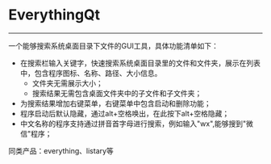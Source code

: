 ﻿
# EverythingQt

---

一个能够搜索系统桌面目录下文件的GUI工具，具体功能清单如下：  

- 在搜索栏输入关键字，快速搜索系统桌面目录里的文件和文件夹，展示在列表中，包含程序图标、名称、路径、大小信息。
	- 文件夹无需展示大小；
	- 搜索结果无需包含桌面文件夹中的子文件和子文件夹；
- 为搜索结果增加右键菜单，右键菜单中包含启动和删除功能；
- 程序启动后默认隐藏，通过alt+空格唤出，在此按下alt+空格隐藏；
- 中文名称的程序支持通过拼音首字母进行搜索，例如输入"wx",能够搜到"微信"程序；

  
同类产品：everything、listary等